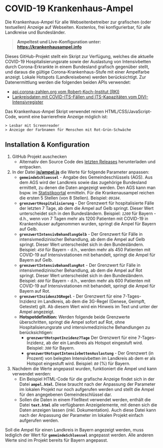 # COVID-19 Krankenhaus-Ampel

Die Krankenhaus-Ampel für alle Webseitenbetreiber zur grafischen (oder textuellen) Anzeige auf Webseiten. 
Kostenlos, frei konfigurierbar, für alle Landkreise und Bundesländer. 

> **Ampeltest und Live-Konfiguration unter: https://krankenhausampel.info**

Dieses GitHub-Projekt stellt ein Skript zur Verfügung, welches die aktuelle COVID-19 Hospitalisierungsrate sowie der Auslastung von Intensivbetten durch Corona-Erkrankte in einem Bundesland grafisch gegenüber stellt, und daraus die gültige Corona-Krankenhaus-Stufe mit einer Ampelfarbe anzeigt. Lokale Hotspots (Landkreisebene) werden berücksichtigt.
Zur Datenermittlung werden die folgenden beiden APIs verwendet:
* [api.corona-zahlen.org vom Robert-Koch-Institut (RKI)](https://api.corona-zahlen.org)
* [Lankreisdaten mit COVID-ITS-Fällen und ITS-Kapazitäten vom DIVI-Intensivregister](https://www.intensivregister.de/#/aktuelle-lage/downloads)

Das Krankenhaus-Ampel Skript verwendet reinen HTML/CSS/JavaScript-Code, womit eine barrierefreie Anzeige möglich ist: 
    
    > Lesbar mit Screenreader
    > Anzeige der Farbnamen für Menschen mit Rot-Grün-Schwäche


## Installation & Konfiguration
 1) GitHub Projekt auschecken 
    * Alternativ den Source Code des [letzten Releases](https://github.com/mario-fliegner/ffg_krankenhausampel/releases) herunterladen und entpacken.
 2) In der Datei **[js/ampel.js](./js/ampel.js)** die Werte für folgende Parameter anpassen:
    * **`gemeindeSchluessel`** - Angabe des Gemeindeschlüssels (AGS). Aus dem AGS wird der Landkreis sowie das zugehörige Bundesland ermittelt, zu denen die Daten angezeigt werden. Den AGS kann man bspw. im [Statistikportal](https://www.statistikportal.de/de/gemeindeverzeichnis) ermitteln. Für die Krankenausampel reichen die ersten 5 Stellen (von 8 Stellen). Beispiel: *`09184`*.
    * **`grenzwertHospitalisierung`** - Der Grenzwert für hospitalisierte Fälle der letzten 7 Tage, ab dem die Ampel auf Gelb springt. Dieser Wert unterscheidet sich in den Bundesländern. Beispiel: *`1200`* für Bayern - d.h., wenn von 7 Tagen mehr als 1200 Patienten mit COVID-19 in Krankenhäuser aufgenommen wurden, springt die Ampel für Bayern auf Gelb.
    * **`grenzwertIntensivBehandlungGelb`** - Der Grenzwert für Fälle in intensivmedizinischer Behandlung, ab dem die Ampel auf Gelb springt.  Dieser Wert unterscheidet sich in den Bundesländern. Beispiel: *`450`* für Bayern - d.h., werden mehr als 450 Patienten mit COVID-19 auf Intensivstationen mit behandelt, springt die Ampel für Bayern auf Gelb. 
    * **`grenzwertIntensivBehandlungRot`** - Der Grenzwert für Fälle in intensivmedizinischer Behandlung, ab dem die Ampel auf Rot springt.  Dieser Wert unterscheidet sich in den Bundesländern. Beispiel: *`600`* für Bayern - d.h., werden mehr als 600 Patienten mit COVID-19 auf Intensivstationen mit behandelt, springt die Ampel für Bayern auf Rot.
    * **`grenzwertInzidenz3GRegel`** - Der Grenzwert für eine 7-Tages-Inzidenz im Landkreis, ab dem die 3G-Regel (Genese, Geimpft, Getestet) gilt. Ab diesem Wert wird ein Hinweis im Text und unter der Ampel angezeigt.
    * **Hotspotdefinition:** Werden folgende beide Grenzwerte überschritten, springt die Ampel sofort auf Rot, ohne Hospitalisierungsrate und intensivmedizinische Behandlungen zu berücksichtigen:
        * **`grenzwertHotspotInzidenz7Tage`** Der Grenzwert für eine 7-Tages-Inzidenz, ab der ein Landkreis als Hotspot eingestuft wird. Beispiel: *`300`* für Bayern.
        * **`grenzwertHotspotIntensivbettenAuslastung`** - Der Grenzwert (in Prozent) von belegten Intensivbetten im Landkreis ab dem er als Hotspot eingestuft wird. Beispiel: *`80`* (%) für Bayern. 
3) Nachdem die Werte angepasst wurden, funktioniert die Ampel und kann verwendet werden:
    * Ein Beispiel HTML-Code für die grafische Anzeige findet sich in der Datei **`ampel.html`**. Diese braucht nach der Anpassung der Parameter im lokalen Projekt nur noch aufgerufen werden und stellt die Ampel für den angegebenen Gemeindeschlüssel dar.
    * Sollen die Daten in einem Fließtext verwendet werden, enthält die Datei **`text.html`** alle verfügbaren Anzeigelemente, mit denen sich die Daten anzeigen lassen (inkl. Dokumentation). Auch diese Datei kann nach der Anpassung der Parameter im lokalen Projekt einfach aufgerufen werden. 
        
Soll die Ampel für einen Landkreis in Bayern angezeigt werden, muss lediglich der Wert für **`gemeindeSchluessel`** angepasst werden. Alle anderen Werte sind im Projekt bereits für Bayern angepasst.
